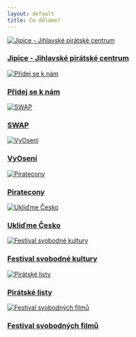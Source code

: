 ```yaml
---
layout: default
title: Co děláme?
---
```


<div class="container container--default pt-8 lg:py-24">
 <section>
  <main>
   <div class="grid grid-cols-1 md:grid-cols-2 lg:grid-cols-3 gap-8">

<article class="card card--hoveractive"><a href="/jipice/"><img src="https://a.pirati.cz/vysocina/img/codelame/jipice.png" alt="Jipice - Jihlavské pirátské centrum" class="w-full h-48 object-cover"></a> <div class="card__body p-4"><h1 class="card-headline mb-2"><a href="/jipice/">Jipice - Jihlavské pirátské centrum</a></h1> <p class="card-body-text"></p></div></article>

<article class="card card--hoveractive"><a href="/codelame/pripravujeme/"><img src="https://a.pirati.cz/vysocina/img/codelame/pridej-se.png" alt="Přidej se k nám" class="w-full h-48 object-cover"></a> <div class="card__body p-4"><h1 class="card-headline mb-2"><a href="/pripoj-se/">Přidej se k nám</a></h1> <p class="card-body-text"></p></div></article>

<article class="card card--hoveractive"><a href="/codelame/pripravujeme/"><img src="https://a.pirati.cz/vysocina/img/codelame/swap.png" alt="SWAP" class="w-full h-48 object-cover"></a> <div class="card__body p-4"><h1 class="card-headline mb-2"><a href="/codelame/pripravujeme/">SWAP</a></h1> <p class="card-body-text"></p></div></article>

<article class="card card--hoveractive"><a href="/codelame/vyoseni/"><img src="https://a.pirati.cz/vysocina/img/codelame/vyoseni.png" alt="VyOsení" class="w-full h-48 object-cover"></a> <div class="card__body p-4"><h1 class="card-headline mb-2"><a href="/codelame/vyoseni/">VyOsení</a></h1> <p class="card-body-text"></p></div></article>

<article class="card card--hoveractive"><a href="/codelame/piratecon/"><img src="https://a.pirati.cz/vysocina/img/codelame/piratecon.png" alt="Piratecony" class="w-full h-48 object-cover"></a> <div class="card__body p-4"><h1 class="card-headline mb-2"><a href="/codelame/piratecon/">Piratecony</a></h1> <p class="card-body-text"></p></div></article>

<article class="card card--hoveractive"><a href="/codelame/uklidme-cesko/"><img src="https://a.pirati.cz/vysocina/img/codelame/uc.png" alt="Ukliďme Česko" class="w-full h-48 object-cover"></a> <div class="card__body p-4"><h1 class="card-headline mb-2"><a href="/codelame/uklidme-cesko/">Ukliďme Česko</a></h1> <p class="card-body-text"></p></div></article>

<article class="card card--hoveractive"><a href="/codelame/pripravujeme/"><img src="https://a.pirati.cz/vysocina/img/codelame/fsk.png" alt="Festival svobodné kultury" class="w-full h-48 object-cover"></a> <div class="card__body p-4"><h1 class="card-headline mb-2"><a href="/codelame/pripravujeme/">Festival svobodné kultury</a></h1> <p class="card-body-text"></p></div></article>

<article class="card card--hoveractive"><a href="/codelame/pirlisty/"><img src="https://a.pirati.cz/vysocina/img/codelame/pirlisty.png" alt="Pirátské listy" class="w-full h-48 object-cover"></a> <div class="card__body p-4"><h1 class="card-headline mb-2"><a href="/codelame/pirlisty/">Pirátské listy</a></h1> <p class="card-body-text"></p></div></article>

<article class="card card--hoveractive"><a href="/codelame/fsf/"><img src="https://a.pirati.cz/vysocina/img/codelame/fsf.png" alt="Festival svobodných filmů" class="w-full h-48 object-cover"></a> <div class="card__body p-4"><h1 class="card-headline mb-2"><a href="/codelame/fsf/">Festival svobodných filmů</a></h1> <p class="card-body-text"></p></div></article>

   </div>
  </main>
   <h1 class="head-alt-md md:head-alt-lg max-w-5xl mb-8"></h1>
  </section>
 </div>
